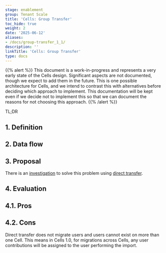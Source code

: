 ```yaml
---
stage: enablement
group: Tenant Scale
title: 'Cells: Group Transfer'
toc_hide: true
weight: 2
date: '2025-06-12'
aliases:
- /docs/group-transfer_1_1/
description: ''
linkTitle: 'Cells: Group Transfer'
type: docs
---
```


{{% alert %}}
This document is a work-in-progress and represents a very early state of the
Cells design. Significant aspects are not documented, though we expect to add
them in the future. This is one possible architecture for Cells, and we intend to
contrast this with alternatives before deciding which approach to implement.
This documentation will be kept even if we decide not to implement this so that
we can document the reasons for not choosing this approach.
{{% /alert %}}

TL;DR

## 1. Definition

## 2. Data flow

## 3. Proposal

There is an [investigation](https://gitlab.com/gitlab-org/gitlab/-/issues/458338) to solve this problem using [direct transfer](https://docs.gitlab.com/ee/user/group/import/index.html).

## 4. Evaluation

## 4.1. Pros

## 4.2. Cons

Direct transfer does not migrate users and users cannot exist on more than one Cell. This means in Cells 1.0, for migrations across Cells, any user contributions will be assigned to the user performing the import.
